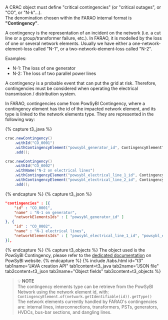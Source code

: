 A CRAC object must define "critical contingencies" (or "critical outages", or "CO", or "N-k"...).  
The denomination chosen within the FARAO internal format is **"Contingency"**.

A contingency is the representation of an incident on the network (i.e. a cut line or a group/transformer failure, etc.).
In FARAO, it is modelled by the loss of one or several network elements. Usually we have either a one-network-element-loss
called "N-1", or a two-network-element-loss called "N-2".

Examples:
- N-1: The loss of one generator
- N-2: The loss of two parallel power lines

A contingency is a probable event that can put the grid at risk. Therefore, contingencies must
be considered when operating the electrical transmission / distribution system.

In FARAO, contingencies come from PowSyBl Contingency, where a contingency element has the id of the impacted network element, and its type is linked to the network elements type.
They are represented in the following way:

{% capture t3_java %}
~~~java
crac.newContingency()
    .withId("CO_0001")
    .withContingencyElement("powsybl_generator_id", ContingencyElementType.GENERATOR)
    .add();

crac.newContingency()
    .withId("CO_0002")
    .withName("N-2 on electrical lines")
    .withContingencyElement("powsybl_electrical_line_1_id", ContingencyElementType.LINE)
    .withContingencyElement("powsybl_electrical_line_2_id", ContingencyElementType.LINE)
    .add();
~~~
{% endcapture %}
{% capture t3_json %}
~~~json
"contingencies" : [{
    "id" : "CO_0001",
    "name" : "N-1 on generator",
    "networkElementsIds" : [ "powsybl_generator_id" ]
}, {
    "id" : "CO_0002",
    "name" : "N-1 electrical lines",
    "networkElementsIds" : [ "powsybl_electrical_line_1_id", "powsybl_electrical_line_2_id" ]
}],
~~~
{% endcapture %}
{% capture t3_objects %}
The object used is the PowSyBl Contingency, please refer to the [dedicated documentation](https://www.powsybl.org/pages/documentation/index.html#grid-model) on PowSyBl website.
{% endcapture %}
{% include /tabs.html id="t3" tab1name="JAVA creation API" tab1content=t3_java tab2name="JSON file" tab2content=t3_json tab3name="Object fields" tab3content=t3_objects %}

> 💡  **NOTE**  
> The contingency elements type can be retrieve from the PowSyBl Network using the network element id, with:
> `ContingencyElement.of(network.getIdentifiable(id)).getType()`  
> The network elements currently handled by FARAO's contingencies are: internal lines, interconnections, transformers,
> PSTs, generators, HVDCs, bus-bar sections, and dangling lines.  